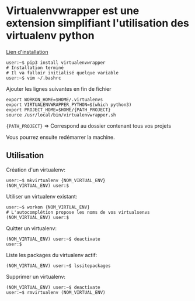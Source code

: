 # Virtualenvwrapper est une extension simplifiant l'utilisation des virtualenv python



[Lien d'installation](https://virtualenvwrapper.readthedocs.io/en/latest/)

```console
user:~$ pip3 install virtualenvwrapper
# Installation terminé
# Il va falloir initialisé quelque variable
user:~$ vim ~/.bashrc
```
Ajouter les lignes suivantes en fin de fichier
```
export WORKON_HOME=$HOME/.virtualenvs  
export VIRTUALENVWRAPPER_PYTHON=$(which python3)  
export PROJECT_HOME=$HOME/{PATH_PROJECT}  
source /usr/local/bin/virtualenvwrapper.sh
```
```{PATH_PROJECT}``` => Correspond au dossier contenant tous vos projets

Vous pourrez ensuite redémarrer la machine.

## Utilisation
Création d'un virtualenv:
```
user:~$ mkvirtualenv {NOM_VIRTUAL_ENV}
(NOM_VIRTUAL_ENV) user:$
```

Utiliser un virtualenv existant:
```
user:~$ workon {NOM_VIRTUAL_ENV}
# L'autocomplétion propose les noms de vos virtualsenvs
(NOM_VIRTUAL_ENV) user:$
```
Quitter un virtualenv:
```
(NOM_VIRTUAL_ENV) user:~$ deactivate
user:$
```
Liste les packages du virtualenv actif:
```
(NOM_VIRTUAL_ENV) user:~$ lssitepackages

```

Supprimer un virtualenv:
```
(NOM_VIRTUAL_ENV) user:~$ deactivate
user:~$ rmvirtualenv (NOM_VIRTUAL_ENV)
```
